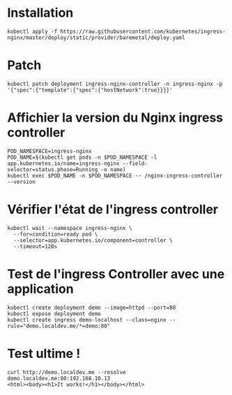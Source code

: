 # Installation
```
kubectl apply -f https://raw.githubusercontent.com/kubernetes/ingress-nginx/master/deploy/static/provider/baremetal/deploy.yaml
```

# Patch
```
kubectl patch deployment ingress-nginx-controller -n ingress-nginx -p '{"spec":{"template":{"spec":{"hostNetwork":true}}}}'
```

# Affichier la version du Nginx ingress controller
```
POD_NAMESPACE=ingress-nginx
POD_NAME=$(kubectl get pods -n $POD_NAMESPACE -l app.kubernetes.io/name=ingress-nginx --field-selector=status.phase=Running -o name)
kubectl exec $POD_NAME -n $POD_NAMESPACE -- /nginx-ingress-controller --version
```

# Vérifier l'état de l'ingress controller
```
kubectl wait --namespace ingress-nginx \
  --for=condition=ready pod \
  --selector=app.kubernetes.io/component=controller \
  --timeout=120s
```
  
# Test de l'ingress Controller avec une application 
```
kubectl create deployment demo --image=httpd --port=80
kubectl expose deployment demo
kubectl create ingress demo-localhost --class=nginx --rule="demo.localdev.me/*=demo:80"
```

# Test ultime !
```
curl http://demo.localdev.me --resolve demo.localdev.me:80:192.168.10.13
<html><body><h1>It works!</h1></body></html>
```
